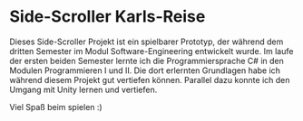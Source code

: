 # Side-Scroller Karls-Reise
Dieses Side-Scroller Projekt ist ein spielbarer Prototyp, der während dem dritten Semester im Modul Software-Engineering entwickelt wurde. Im laufe der ersten beiden Semester lernte ich die Programmiersprache C# in den Modulen Programmieren I und II. Die dort erlernten Grundlagen habe ich während diesem Projekt gut vertiefen können. Parallel dazu konnte ich den Umgang mit Unity lernen und vertiefen. 

Viel Spaß beim spielen :)
